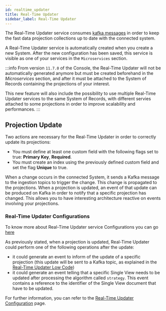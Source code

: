```yaml
---
id: realtime_updater
title: Real-Time Updater
sidebar_label: Real-Time Updater
---
```


The Real-Time Updater service consumes [kafka messages](https://kafka.apache.org/intro#intro_concepts_and_terms) in order to keep the fast data projection collections up to date with the connected system.

A Real-Time Updater service is automatically created when you create a new System. After the new configuration has been saved, this service is visible as one of your services in the `Microservices` section.

:::info
From version `11.7.0` of the Console, the Real-Time Updater will not be automatically generated anymore but must be created beforehand in the _Microservices_ section, and after it must be attached to the System of Records containing the projections of your interest.

This new feature will also include the possibility to use multiple Real-Time Updater services to the same System of Records, with different servies attached to some projections in order to improve scalability and performances.
:::

## Projection Update

Two actions are necessary for the Real-Time Updater in order to correctly update its projections:

- You must define at least one custom field with the following flags set to true: **Primary Key**, **Required**.
- You must create an index using the previously defined custom field and set the flag **Unique** to true.

When a change occurs in the connected System, it sends a Kafka message to the ingestion topics to trigger the change. This change is propagated to the projections. When a projection is updated, an event of that update can be produced on Kafka in order to notify that a specific projection has changed. This allows you to have interesting architecture reactive on events involving your projections.

### Real-Time Updater Configurations

To know more about Real-Time Updater service Configurations you can go [here](/fast_data/configuration/realtime_updater.md)

As previously stated, when a projection is updated, Real-Time Updater could perform one of the following operations after the update:
- it could generate an event to inform of the update of a specific projection (this update will be sent to a Kafka topic, as explained in the [Real-Time Updater Low Code](/fast_data/configuration/realtime_updater.md#kafka-projection-updates-configuration))
- it could generate an event telling that a specific Single View needs to be updated after processing the algorithm called `strategy`. This event contains a reference to the identifier of the Single View document that have to be updated.

For further information, you can refer to the [Real-Time Updater Configuration](/fast_data/configuration/realtime_updater.md) page.
